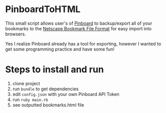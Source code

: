# PinboardToHTML

This small script allows user's of [Pinboard](https://pinboard.in) to backup/export all of your bookmarks to the [Netscape Bookmark File Format](http://msdn.microsoft.com/en-us/library/aa753582(VS.85).aspx) for easy import into browsers.

Yes I realize Pinboard already has a tool for exporting, however I wanted to get some programming practice and have some fun!

# Steps to install and run

1. clone project
2. run `bundle` to get dependencies
3. edit `config.json` with your own Pinboard API Token
4. run `ruby main.rb`
5. see outputted bookmarks.html file
